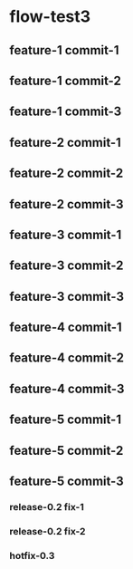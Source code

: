# flow-test3

## feature-1 commit-1
## feature-1 commit-2
## feature-1 commit-3

## feature-2 commit-1
## feature-2 commit-2
## feature-2 commit-3

## feature-3 commit-1
## feature-3 commit-2
## feature-3 commit-3

## feature-4 commit-1
## feature-4 commit-2
## feature-4 commit-3

## feature-5 commit-1
## feature-5 commit-2
## feature-5 commit-3

### release-0.2 fix-1
### release-0.2 fix-2

### hotfix-0.3

